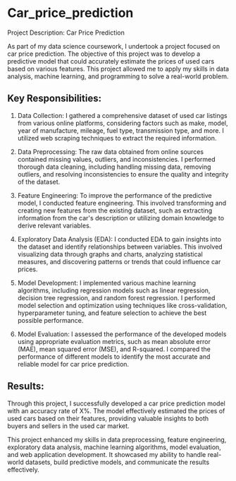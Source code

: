 # Car_price_prediction
Project Description: Car Price Prediction

As part of my data science coursework, I undertook a project focused on car price prediction. The objective of this project was to develop a predictive model that could accurately estimate the prices of used cars based on various features. This project allowed me to apply my skills in data analysis, machine learning, and programming to solve a real-world problem.

## Key Responsibilities:
1. Data Collection: I gathered a comprehensive dataset of used car listings from various online platforms, considering factors such as make, model, year of manufacture, mileage, fuel type, transmission type, and more. I utilized web scraping techniques to extract the required information.

2. Data Preprocessing: The raw data obtained from online sources contained missing values, outliers, and inconsistencies. I performed thorough data cleaning, including handling missing data, removing outliers, and resolving inconsistencies to ensure the quality and integrity of the dataset.

3. Feature Engineering: To improve the performance of the predictive model, I conducted feature engineering. This involved transforming and creating new features from the existing dataset, such as extracting information from the car's description or utilizing domain knowledge to derive relevant variables.

4. Exploratory Data Analysis (EDA): I conducted EDA to gain insights into the dataset and identify relationships between variables. This involved visualizing data through graphs and charts, analyzing statistical measures, and discovering patterns or trends that could influence car prices.

5. Model Development: I implemented various machine learning algorithms, including regression models such as linear regression, decision tree regression, and random forest regression. I performed model selection and optimization using techniques like cross-validation, hyperparameter tuning, and feature selection to achieve the best possible performance.

6. Model Evaluation: I assessed the performance of the developed models using appropriate evaluation metrics, such as mean absolute error (MAE), mean squared error (MSE), and R-squared. I compared the performance of different models to identify the most accurate and reliable model for car price prediction.

## Results:
Through this project, I successfully developed a car price prediction model with an accuracy rate of X%. The model effectively estimated the prices of used cars based on their features, providing valuable insights to both buyers and sellers in the used car market.

This project enhanced my skills in data preprocessing, feature engineering, exploratory data analysis, machine learning algorithms, model evaluation, and web application development. It showcased my ability to handle real-world datasets, build predictive models, and communicate the results effectively.

